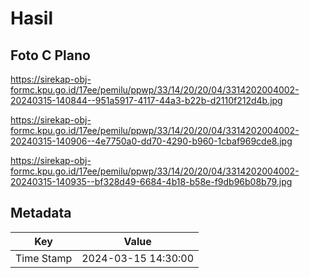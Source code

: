# Hasil

## Foto C Plano

https://sirekap-obj-formc.kpu.go.id/17ee/pemilu/ppwp/33/14/20/20/04/3314202004002-20240315-140844--951a5917-4117-44a3-b22b-d2110f212d4b.jpg

https://sirekap-obj-formc.kpu.go.id/17ee/pemilu/ppwp/33/14/20/20/04/3314202004002-20240315-140906--4e7750a0-dd70-4290-b960-1cbaf969cde8.jpg

https://sirekap-obj-formc.kpu.go.id/17ee/pemilu/ppwp/33/14/20/20/04/3314202004002-20240315-140935--bf328d49-6684-4b18-b58e-f9db96b08b79.jpg


## Metadata

| Key        | Value               |
| ---------- | ------------------- |
| Time Stamp | 2024-03-15 14:30:00 |



